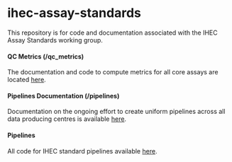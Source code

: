 ihec-assay-standards
====================

This repository is for code and documentation associated with the IHEC Assay Standards working group.

#### QC Metrics (/qc_metrics)

The documentation and code to compute metrics for all core assays are located [here](/qc_metrics).


#### Pipelines Documentation (/pipelines)

Documentation on the ongoing effort to create uniform pipelines across all data producing centres is available [here](/pipelines).


#### Pipelines

All code for IHEC standard pipelines available [here](/ihec_pipelines).





